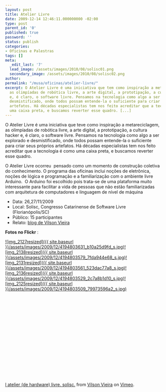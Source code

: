 ```yaml
---
layout: post
title: Atelier Livre
date: 2009-12-14 12:46:11.000000000 -02:00
type: post
parent_id: '0'
published: true
password: ''
status: publish
categories:
- Oficinas e Palestras
tags: []
meta:
  _edit_last: '7'
  lead_image: /assets/images/2010/08/solisc01.png
  secondary_image: /assets/images/2010/08/solisc02.png
author:
permalink: "/musa/oficinas/atelier-livre/"
excerpt: O Atelier Livre é uma iniciativa que tem como inspiração a metareciclagem,
  as olimpíadas de robótica livre, a arte digital, a prototipação, a cultura hacker
  e, é claro, o software livre. Pensamos na tecnologia como algo a ser explorado e
  desmistificado, onde todos possam entende-la o suficiente para criar seus próprios
  artefatos. Há décadas especialistas tem nos feito acreditar que a tecnologia é como
  uma caixa preta, e buscamos reverter esse quadro. [...]
---
```

O Atelier Livre é uma iniciativa que teve como inspiração a metareciclagem, as olimpíadas de robótica livre, a arte digital, a prototipação, a cultura hacker e, é claro, o software livre. Pensamos na tecnologia como algo a ser explorado e desmistificado, onde todos possam entende-la o suficiente para criar seus próprios artefatos. Há décadas especialistas tem nos feito acreditar que a tecnologia é como uma caixa preta, e buscamos reverter esse quadro.

O Atelier Livre ocorreu&nbsp; pensado como um momento de construção coletiva do conhecimento. O programa das oficinas inclui noções de eletrônica, noções de lógica e programação e a familiarização com o ambiente livre Arduino.&nbsp; O Arduino foi escolhido pois trata-se de uma plataforma muito interessante para facilitar a vida de pessoas que não estão familiarizadas com arquitetura de computadores e linguagem de nível de máquina

- Data: 26,27/11/2009
- Local: Solisc, Congresso Catarinense de Software Livre (Florianópolis/SC)
- Público: 15 participantes
- Relato: [blog de Vilson Vieira](http://shhh.void.cc/index.php/2009/11/i-atelier-de-hardware-livre/)

**Fotos no Flickr** :

[![img_2127resized]({{ site.baseurl }}/assets/images/2009/12/4194803631_b10a25d9fd_s.jpg)](http://www.flickr.com/photos/musaart/4194803631/)[![img_2138resized]({{ site.baseurl }}/assets/images/2009/12/4194803579_7fda944e68_s.jpg)](http://www.flickr.com/photos/musaart/4194803579/)[![img_2131resized]({{ site.baseurl }}/assets/images/2009/12/4194803561_523dac77a8_s.jpg)](http://www.flickr.com/photos/musaart/4194803561/)[![img_2136resized]({{ site.baseurl }}/assets/images/2009/12/4194803529_2c7a8b1d10_s.jpg)](http://www.flickr.com/photos/musaart/4194803529/)[![img_2125resized]({{ site.baseurl }}/assets/images/2009/12/4194803509_79973596a2_s.jpg)](http://www.flickr.com/photos/musaart/4194803509/)

<object classid="clsid:d27cdb6e-ae6d-11cf-96b8-444553540000" width="400" height="265" codebase="http://download.macromedia.com/pub/shockwave/cabs/flash/swflash.cab#version=6,0,40,0"><param name="allowfullscreen" value="true">
<param name="allowscriptaccess" value="always">
<param name="src" value="http://vimeo.com/moogaloop.swf?clip_id=7885446&amp;server=vimeo.com&amp;show_title=1&amp;show_byline=1&amp;show_portrait=0&amp;color=&amp;fullscreen=1">
<embed type="application/x-shockwave-flash" width="400" height="265" src="http://vimeo.com/moogaloop.swf?clip_id=7885446&amp;server=vimeo.com&amp;show_title=1&amp;show_byline=1&amp;show_portrait=0&amp;color=&amp;fullscreen=1" allowscriptaccess="always" allowfullscreen="true"></embed></object>

[I atelier (de hardware) livre. solisc.](http://vimeo.com/7885446) from [Vilson Vieira](http://vimeo.com/user2542431) on [Vimeo](http://vimeo.com).

